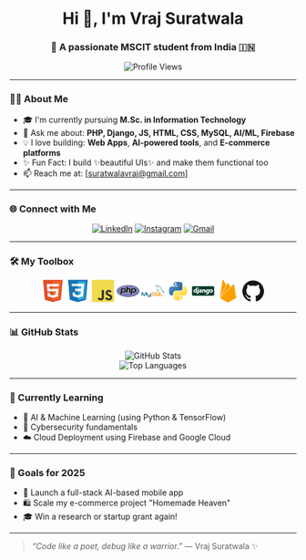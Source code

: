 <h1 align="center">Hi 👋, I'm Vraj Suratwala</h1>
<h3 align="center">🚀 A passionate MSCIT student from India 🇮🇳</h3>

<p align="center">
  <img src="https://komarev.com/ghpvc/?username=VrajSuratwala&label=Profile%20views&color=0e75b6&style=flat" alt="Profile Views" />
</p>

---

### 👨‍🎓 About Me
- 🎓 I'm currently pursuing **M.Sc. in Information Technology**
- 💬 Ask me about: **PHP, Django, JS, HTML, CSS, MySQL, AI/ML, Firebase**
- 💡 I love building: **Web Apps**, **AI-powered tools**, and **E-commerce platforms**
- ✨ Fun Fact: I build ✨beautiful UIs✨ and make them functional too
- 📫 Reach me at: [suratwalavraj@gmail.com]

---

### 🌐 Connect with Me
<p align="center">
  <a href="https://linkedin.com/in/vrajsuratwala" target="_blank"><img src="https://img.shields.io/badge/LinkedIn-blue?style=for-the-badge&logo=linkedin" alt="LinkedIn"/></a>
  <a href="https://instagram.com/vrajsuratwala" target="_blank"><img src="https://img.shields.io/badge/Instagram-E4405F?style=for-the-badge&logo=instagram&logoColor=white" alt="Instagram"/></a>
  <a href="mailto:vraj.your@email.com"><img src="https://img.shields.io/badge/Gmail-D14836?style=for-the-badge&logo=gmail&logoColor=white" alt="Gmail"/></a>
</p>

---

### 🛠️ My Toolbox
<p align="center">
  <img src="https://raw.githubusercontent.com/devicons/devicon/master/icons/html5/html5-original.svg" alt="HTML5" width="40" height="40"/>
  <img src="https://raw.githubusercontent.com/devicons/devicon/master/icons/css3/css3-original.svg" alt="CSS3" width="40" height="40"/>
  <img src="https://raw.githubusercontent.com/devicons/devicon/master/icons/javascript/javascript-original.svg" alt="JavaScript" width="40" height="40"/>
  <img src="https://raw.githubusercontent.com/devicons/devicon/master/icons/php/php-original.svg" alt="PHP" width="40" height="40"/>
  <img src="https://raw.githubusercontent.com/devicons/devicon/master/icons/mysql/mysql-original-wordmark.svg" alt="MySQL" width="40" height="40"/>
  <img src="https://raw.githubusercontent.com/devicons/devicon/master/icons/python/python-original.svg" alt="Python" width="40" height="40"/>
  <img src="https://raw.githubusercontent.com/devicons/devicon/master/icons/django/django-original.svg" alt="Django" width="40" height="40"/>
  <img src="https://raw.githubusercontent.com/devicons/devicon/master/icons/firebase/firebase-plain.svg" alt="Firebase" width="40" height="40"/>
  <img src="https://raw.githubusercontent.com/devicons/devicon/master/icons/github/github-original.svg" alt="GitHub" width="40" height="40"/>
</p>

---

### 📊 GitHub Stats
<p align="center">
  <img src="https://github-readme-stats.vercel.app/api?username=VrajSuratwala&show_icons=true&theme=radical" alt="GitHub Stats" />
  <br>
  <img src="https://github-readme-stats.vercel.app/api/top-langs/?username=VrajSuratwala&layout=compact&theme=tokyonight" alt="Top Languages" />
</p>

---

### 🧠 Currently Learning
- 🤖 AI & Machine Learning (using Python & TensorFlow)
- 🔐 Cybersecurity fundamentals
- ☁️ Cloud Deployment using Firebase and Google Cloud

---

### 🎯 Goals for 2025
- 📱 Launch a full-stack AI-based mobile app
- 🛍️ Scale my e-commerce project "Homemade Heaven"
- 🎓 Win a research or startup grant again!

---

> *“Code like a poet, debug like a warrior.”* — Vraj Suratwala ✨

